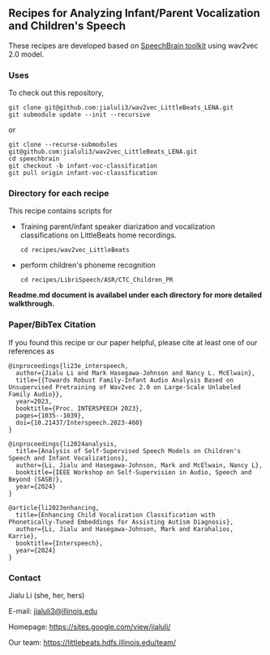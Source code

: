 ## Recipes for Analyzing Infant/Parent Vocalization and Children's Speech 
These recipes are developed based on [SpeechBrain toolkit](https://github.com/speechbrain/speechbrain) using wav2vec 2.0 model. 

### Uses
To check out this repository,
```
git clone git@github.com:jialuli3/wav2vec_LittleBeats_LENA.git
git submodule update --init --recursive
```

or 
```
git clone --recurse-submodules git@github.com:jialuli3/wav2vec_LittleBeats_LENA.git
cd speechbrain
git checkout -b infant-voc-classification
git pull origin infant-voc-classification
```

### Directory for each recipe
This recipe contains scripts for 
- Training parent/infant speaker diarization and vocalization classifications on LittleBeats home recordings. 
  ```
  cd recipes/wav2vec_LittleBeats
  ```
- perform children's phoneme recognition
  ```
  cd recipes/LibriSpeech/ASR/CTC_Children_PR
  ```

**Readme.md document is availabel under each directory for more detailed walkthrough.**

### Paper/BibTex Citation
If you found this recipe or our paper helpful, please cite at least one of our references as
```
@inproceedings{li23e_interspeech,
  author={Jialu Li and Mark Hasegawa-Johnson and Nancy L. McElwain},
  title={{Towards Robust Family-Infant Audio Analysis Based on Unsupervised Pretraining of Wav2vec 2.0 on Large-Scale Unlabeled Family Audio}},
  year=2023,
  booktitle={Proc. INTERSPEECH 2023},
  pages={1035--1039},
  doi={10.21437/Interspeech.2023-460}
}
```
```
@inproceedings{li2024analysis,
  title={Analysis of Self-Supervised Speech Models on Children's Speech and Infant Vocalizations},
  author={Li, Jialu and Hasegawa-Johnson, Mark and McElwain, Nancy L},
  booktitle={IEEE Workshop on Self-Supervision in Audio, Speech and Beyond (SASB)},
  year={2024}
}
```
```
@article{li2023enhancing,
  title={Enhancing Child Vocalization Classification with Phonetically-Tuned Embeddings for Assisting Autism Diagnosis},
  author={Li, Jialu and Hasegawa-Johnson, Mark and Karahalios, Karrie},
  booktitle={Interspeech},
  year={2024}
}
```
### Contact
Jialu Li (she, her, hers)

E-mail: jialuli3@illinois.edu

Homepage: https://sites.google.com/view/jialuli/

Our team: https://littlebeats.hdfs.illinois.edu/team/
